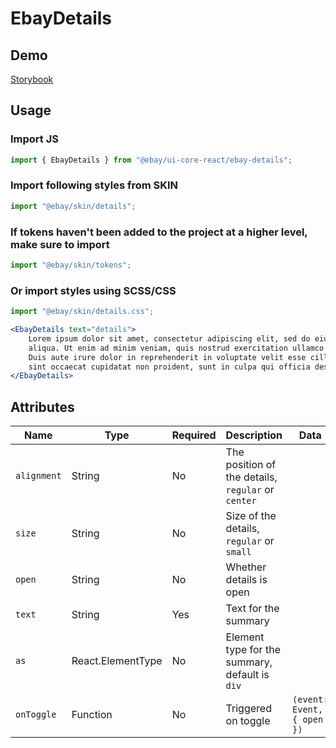# EbayDetails

## Demo

[Storybook](https://opensource.ebay.com/ebayui-core-react/main/?path=/story/navigation-disclosure-ebay-details--default)

## Usage

### Import JS

```jsx harmony
import { EbayDetails } from "@ebay/ui-core-react/ebay-details";
```

### Import following styles from SKIN

```jsx harmony
import "@ebay/skin/details";
```

### If tokens haven't been added to the project at a higher level, make sure to import

```jsx harmony
import "@ebay/skin/tokens";
```

### Or import styles using SCSS/CSS

```jsx harmony
import "@ebay/skin/details.css";
```

```jsx harmony
<EbayDetails text="details">
    Lorem ipsum dolor sit amet, consectetur adipiscing elit, sed do eiusmod tempor incididunt ut labore et dolore magna
    aliqua. Ut enim ad minim veniam, quis nostrud exercitation ullamco laboris nisi ut aliquip ex ea commodo consequat.
    Duis aute irure dolor in reprehenderit in voluptate velit esse cillum dolore eu fugiat nulla pariatur. Excepteur
    sint occaecat cupidatat non proident, sunt in culpa qui officia deserunt mollit anim id est laborum.
</EbayDetails>
```

## Attributes

| Name        | Type              | Required | Description                                        | Data                       |
| ----------- | ----------------- | -------- | -------------------------------------------------- | -------------------------- |
| `alignment` | String            | No       | The position of the details, `regular` or `center` |                            |
| `size`      | String            | No       | Size of the details, `regular` or `small`          |                            |
| `open`      | String            | No       | Whether details is open                            |                            |
| `text`      | String            | Yes      | Text for the summary                               |                            |
| `as`        | React.ElementType | No       | Element type for the summary, default is `div`     |                            |
| `onToggle`  | Function          | No       | Triggered on toggle                                | `(event: Event, { open })` |
